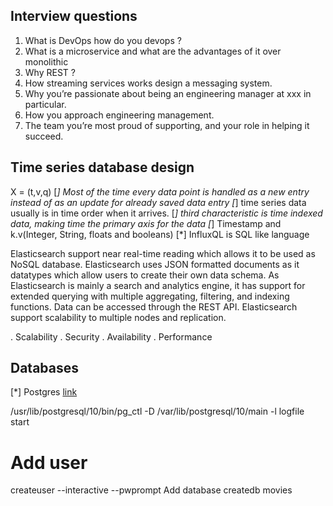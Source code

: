 ## Interview questions
1. What is DevOps how do you devops ?
2. What is a microservice and what are the advantages of it over monolithic
3. Why REST ?
4. How streaming services works design a messaging system.
5. Why you’re passionate about being an engineering manager at xxx in particular.
6. How you approach engineering management.
7. The team you’re most proud of supporting, and your role in helping it succeed.

## Time series database design
X = (t,v,q)
[*] Most of the time every data point is handled as a new entry instead of as an update for already saved data entry
[*] time series data usually is in time order when it arrives.
[*] third characteristic is time indexed data, making time the primary axis for the data
[*] Timestamp and k.v(Integer, String, floats and booleans)
[*] InfluxQL is SQL like language 

Elasticsearch support near real-time
reading which allows it to be used as NoSQL database. Elasticsearch uses JSON
formatted documents as it datatypes which allow users to create their own data
schema. As Elasticsearch is mainly a search and analytics engine, it has support for
extended querying with multiple aggregating, filtering, and indexing functions. Data
can be accessed through the REST API. Elasticsearch support scalability to multiple
nodes and replication.

. Scalability
. Security
. Availability
. Performance

## Databases

[*] Postgres  [link](https://www.digitalocean.com/community/tutorials/how-to-install-and-use-postgresql-on-ubuntu-18-04)

/usr/lib/postgresql/10/bin/pg_ctl -D /var/lib/postgresql/10/main -l logfile start

# Add user
createuser --interactive --pwprompt
Add database 
createdb movies